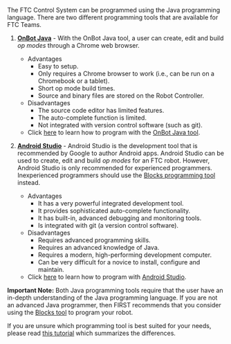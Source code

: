 The FTC Control System can be programmed using the Java programming language.  There are two different programming tools that are available for FTC Teams.

1. **[OnBot Java](OnBot-Java-Tutorial)** -  With the OnBot Java tool, a user can create, edit and build _op modes_ through a Chrome web browser.
    * Advantages 
        - Easy to setup.
        - Only requires a Chrome browser to work (i.e., can be run on a Chromebook or a tablet).
        - Short op mode build times.
        - Source and binary files are stored on the Robot Controller.
    * Disadvantages 
        - The source code editor has limited features.
        - The auto-complete function is limited.
        - Not integrated with version control software (such as git).
    * Click [here](OnBot-Java-Tutorial) to learn how to program with the [OnBot Java tool](OnBot-Java-Tutorial).

2. **[Android Studio](Android-Studio-Tutorial)** -  Android Studio is the development tool that is recommended by Google to author Android apps.  Android Studio can be used to create, edit and build _op modes_ for an FTC robot.  However, Android Studio is only recommended for experienced programmers.  Inexperienced programmers should use the [Blocks programming tool](Blocks-Tutorial) instead.   

    * Advantages 
        - It has a very powerful integrated development tool.
        - It provides sophisticated auto-complete functionality.
        - It has built-in, advanced debugging and monitoring tools.
        - Is integrated with git (a version control software).
    * Disadvantages 
        - Requires advanced programming skills.
        - Requires an advanced knowledge of Java.
        - Requires a modern, high-performing development computer.
        - Can be very difficult for a novice to install, configure and maintain.
     * Click [here](Android-Studio-Tutorial) to learn how to program with [Android Studio](Android-Studio-Tutorial).

**Important Note:** Both Java programming tools require that the user have an in-depth understanding of the Java programming language.  If you are not an advanced Java programmer, then FIRST recommends that you consider using the [Blocks tool](Blocks-Tutorial) to program your robot.

If you are unsure which programming tool is best suited for your needs, please read [this tutorial](Choosing-a-Programming-Tool) which summarizes the differences.
